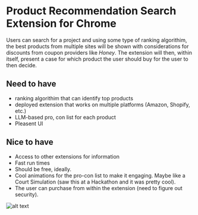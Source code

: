 # Product Recommendation Search Extension for Chrome

Users can search for a project and using some type of ranking algorithim, the best products from multiple sites will be shown with considerations for discounts from coupon providers like _Honey_. The extension will then, within itself, present a case for which product the user should buy for the user to then decide. 

## Need to have

- ranking algorithim that can identify top products
- deployed extension that works on multiple platforms (Amazon, Shopify, etc.)
- LLM-based pro, con list for each product
- Pleasent UI

## Nice to have

- Access to other extensions for information
- Fast run times
- Should be free, ideally.
- Cool animations for the pro-con list to make it engaging. Maybe like a Court Simulation (saw this at a Hackathon and it was pretty cool).
- The user can purchase from within the extension (need to figure out security). 
  
![alt text](https://github.com/jotigokaraju/major-rpoject-cs-30/blob/main/textures/Diagram.png?raw=true)
